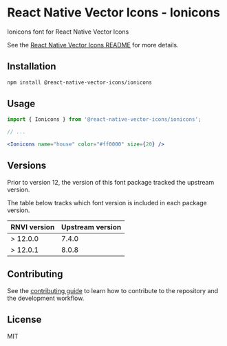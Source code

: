 # React Native Vector Icons - Ionicons

Ionicons font for React Native Vector Icons

See the [React Native Vector Icons README](../../README.md) for more details.

## Installation

```sh
npm install @react-native-vector-icons/ionicons
```

## Usage

```jsx
import { Ionicons } from '@react-native-vector-icons/ionicons';

// ...

<Ionicons name="house" color="#ff0000" size={20} />
```

## Versions

Prior to version 12, the version of this font package tracked the upstream version.

The table below tracks which font version is included in each package version.

| RNVI version | Upstream version |
| ------------ | ---------------- |
| &gt; 12.0.0 | 7.4.0 |
| &gt; 12.0.1 | 8.0.8 |

## Contributing

See the [contributing guide](../../CONTRIBUTING.md) to learn how to contribute to the repository and the development workflow.

## License

MIT
